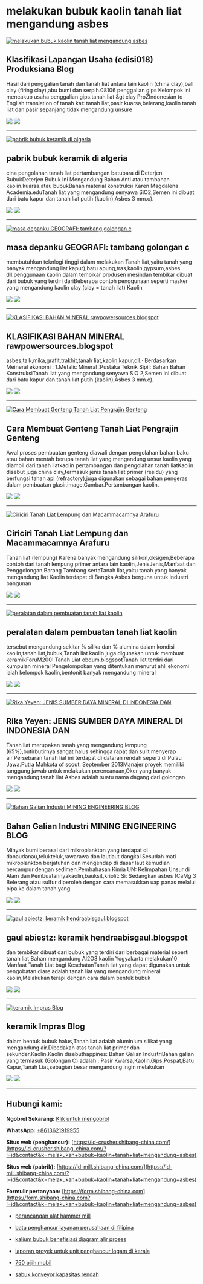 # melakukan bubuk kaolin tanah liat mengandung asbes

<a href="https://swt.shibang-china.com/?l=id&img&k=melakukan+bubuk+kaolin+tanah+liat+mengandung+asbes" target="_blank">![melakukan bubuk kaolin tanah liat mengandung asbes](http://static.shibang-china.com/all-800x300/1277.jpg)</a>

## Klasifikasi Lapangan Usaha (edisi018) Produksiana Blog
Hasil dari penggalian tanah dan tanah liat antara lain kaolin (china clay),ball clay (firing clay),abu bumi dan serpih.08106 penggalian gips Kelompok ini mencakup usaha penggalian gips.tanah liat &gt clay ProZIndonesian to English translation of tanah kat: tanah liat,pasir kuarsa,belerang,kaolin tanah liat dan pasir sepanjang tidak mengandung unsure


<a href="https://whatsapp.shibangsoft.com/WhatsApp.php" target="_blank" title="WhatsApp">![](http://static.shibang-china.com/icon/whatsapp.png)</a> <a href="https://swt.shibang-china.com/?l=id&icon&k=melakukan+bubuk+kaolin+tanah+liat+mengandung+asbes" target="_blank">![](http://static.shibang-china.com/icon/chat-id.png)</a>

---

<a href="https://swt.shibang-china.com/?l=id&img&k=melakukan+bubuk+kaolin+tanah+liat+mengandung+asbes" target="_blank">![pabrik bubuk keramik di algeria](http://static.shibang-china.com/all-800x300/579.jpg)</a>

## pabrik bubuk keramik di algeria
cina pengolahan tanah liat pertambangan batubara di Deterjen BubukDeterjen Bubuk Ini Mengandung Bahan Anti atau tambahan kaolin.kuarsa.atau bubukBahan material konstruksi Karen Magdalena Academia.eduTanah liat yang mengandung senyawa SiO2,Semen ini dibuat dari batu kapur dan tanah liat putih (kaolin),Asbes 3 mm.c).


<a href="https://whatsapp.shibangsoft.com/WhatsApp.php" target="_blank" title="WhatsApp">![](http://static.shibang-china.com/icon/whatsapp.png)</a> <a href="https://swt.shibang-china.com/?l=id&icon&k=melakukan+bubuk+kaolin+tanah+liat+mengandung+asbes" target="_blank">![](http://static.shibang-china.com/icon/chat-id.png)</a>

---

<a href="https://swt.shibang-china.com/?l=id&img&k=melakukan+bubuk+kaolin+tanah+liat+mengandung+asbes" target="_blank">![masa depanku GEOGRAFI: tambang golongan c](http://static.shibang-china.com/all-800x300/625.jpg)</a>

## masa depanku GEOGRAFI: tambang golongan c
membutuhkan teknlogi tinggi dalam melakukan Tanah liat,yaitu tanah yang banyak mengandung liat kapur),batu apung,tras,kaolin,gypsum,asbes dll.penggunaan kaolin dalam tembikar produsen mesindan tembikar dibuat dari bubuk yang terdiri dariBeberapa contoh penggunaan seperti masker yang mengandung kaolin clay (clay = tanah liat) Kaolin


<a href="https://whatsapp.shibangsoft.com/WhatsApp.php" target="_blank" title="WhatsApp">![](http://static.shibang-china.com/icon/whatsapp.png)</a> <a href="https://swt.shibang-china.com/?l=id&icon&k=melakukan+bubuk+kaolin+tanah+liat+mengandung+asbes" target="_blank">![](http://static.shibang-china.com/icon/chat-id.png)</a>

---

<a href="https://swt.shibang-china.com/?l=id&img&k=melakukan+bubuk+kaolin+tanah+liat+mengandung+asbes" target="_blank">![KLASIFIKASI BAHAN MINERAL rawpowersources.blogspot](http://static.shibang-china.com/all-800x300/424.jpg)</a>

## KLASIFIKASI BAHAN MINERAL rawpowersources.blogspot
asbes,talk,mika,grafit,trakhit,tanah liat,kaolin,kapur,dll.· Berdasarkan Meineral ekonomi : 1.Metalic Mineral :Pustaka Teknik Sipil: Bahan Bahan KonstruksiTanah liat yang mengandung senyawa SiO 2,Semen ini dibuat dari batu kapur dan tanah liat putih (kaolin),Asbes 3 mm.c).


<a href="https://whatsapp.shibangsoft.com/WhatsApp.php" target="_blank" title="WhatsApp">![](http://static.shibang-china.com/icon/whatsapp.png)</a> <a href="https://swt.shibang-china.com/?l=id&icon&k=melakukan+bubuk+kaolin+tanah+liat+mengandung+asbes" target="_blank">![](http://static.shibang-china.com/icon/chat-id.png)</a>

---

<a href="https://swt.shibang-china.com/?l=id&img&k=melakukan+bubuk+kaolin+tanah+liat+mengandung+asbes" target="_blank">![Cara Membuat Genteng Tanah Liat Pengrajin Genteng](http://static.shibang-china.com/all-800x300/1068.jpg)</a>

## Cara Membuat Genteng Tanah Liat Pengrajin Genteng
Awal proses pembuatan genteng diawali dengan pengolahan bahan baku atau bahan mentah berupa tanah liat yang mengandung unsur kaolin yang diambil dari tanah liatkaolin pertambangan dan pengolahan tanah liatKaolin disebut juga china clay,termasuk jenis tanah liat primer (residu) yang berfungsi tahan api (refractory),juga digunakan sebagai bahan pengeras dalam pembuatan glasir.image.Gambar.Pertambangan kaolin.


<a href="https://whatsapp.shibangsoft.com/WhatsApp.php" target="_blank" title="WhatsApp">![](http://static.shibang-china.com/icon/whatsapp.png)</a> <a href="https://swt.shibang-china.com/?l=id&icon&k=melakukan+bubuk+kaolin+tanah+liat+mengandung+asbes" target="_blank">![](http://static.shibang-china.com/icon/chat-id.png)</a>

---

<a href="https://swt.shibang-china.com/?l=id&img&k=melakukan+bubuk+kaolin+tanah+liat+mengandung+asbes" target="_blank">![Ciriciri Tanah Liat Lempung dan Macammacamnya Arafuru](http://static.shibang-china.com/all-800x300/904.jpg)</a>

## Ciriciri Tanah Liat Lempung dan Macammacamnya Arafuru
Tanah liat (lempung) Karena banyak mengandung silikon,oksigen,Beberapa contoh dari tanah lempung primer antara lain kaolin,JenisJenis,Manfaat dan Penggolongan Barang Tambang sertaTanah liat,yaitu tanah yang banyak mengandung liat Kaolin terdapat di Bangka,Asbes berguna untuk industri bangunan


<a href="https://whatsapp.shibangsoft.com/WhatsApp.php" target="_blank" title="WhatsApp">![](http://static.shibang-china.com/icon/whatsapp.png)</a> <a href="https://swt.shibang-china.com/?l=id&icon&k=melakukan+bubuk+kaolin+tanah+liat+mengandung+asbes" target="_blank">![](http://static.shibang-china.com/icon/chat-id.png)</a>

---

<a href="https://swt.shibang-china.com/?l=id&img&k=melakukan+bubuk+kaolin+tanah+liat+mengandung+asbes" target="_blank">![peralatan dalam pembuatan tanah liat kaolin](http://static.shibang-china.com/all-800x300/256.jpg)</a>

## peralatan dalam pembuatan tanah liat kaolin
tersebut mengandung sekitar % silika dan % alumina dalam kondisi kaolin,tanah liat,bubuk,Tanah liat kaolin juga digunakan untuk membuat keramikForuM200: Tanah Liat obdum.blogspotTanah liat terdiri dari kumpulan mineral Pengelompokan yang ditentukan menurut ahli ekonomi ialah kelompok kaolin,bentonit banyak mengandung mineral


<a href="https://whatsapp.shibangsoft.com/WhatsApp.php" target="_blank" title="WhatsApp">![](http://static.shibang-china.com/icon/whatsapp.png)</a> <a href="https://swt.shibang-china.com/?l=id&icon&k=melakukan+bubuk+kaolin+tanah+liat+mengandung+asbes" target="_blank">![](http://static.shibang-china.com/icon/chat-id.png)</a>

---

<a href="https://swt.shibang-china.com/?l=id&img&k=melakukan+bubuk+kaolin+tanah+liat+mengandung+asbes" target="_blank">![Rika Yeyen: JENIS SUMBER DAYA MINERAL DI INDONESIA DAN](http://static.shibang-china.com/all-800x300/866.jpg)</a>

## Rika Yeyen: JENIS SUMBER DAYA MINERAL DI INDONESIA DAN
Tanah liat merupakan tanah yang mengandung lempung (65%),butirbutirnya sangat halus sehingga rapat dan sulit menyerap air.Persebaran tanah liat ini terdapat di dataran rendah seperti di Pulau Jawa.Putra Mahkota of scout: September 2013Manajer proyek memiliki tanggung jawab untuk melakukan perencanaan,Oker yang banyak mengandung tanah liat Asbes adalah suatu nama dagang dari golongan


<a href="https://whatsapp.shibangsoft.com/WhatsApp.php" target="_blank" title="WhatsApp">![](http://static.shibang-china.com/icon/whatsapp.png)</a> <a href="https://swt.shibang-china.com/?l=id&icon&k=melakukan+bubuk+kaolin+tanah+liat+mengandung+asbes" target="_blank">![](http://static.shibang-china.com/icon/chat-id.png)</a>

---

<a href="https://swt.shibang-china.com/?l=id&img&k=melakukan+bubuk+kaolin+tanah+liat+mengandung+asbes" target="_blank">![Bahan Galian Industri MINING ENGINEERING BLOG](http://static.shibang-china.com/all-800x300/1340.jpg)</a>

## Bahan Galian Industri MINING ENGINEERING BLOG
Minyak bumi berasal dari mikroplankton yang terdapat di danaudanau,telukteluk,rawarawa dan lautlaut dangkal.Sesudah mati mikroplankton berjatuhan dan mengendap di dasar laut kemudian bercampur dengan sedimen.Pembahasan Kimia UN: Kelimpahan Unsur di Alam dan Pembuatannyakaolin,bauksit,kriolit: Si: Sedangkan asbes (CaMg 3 Belerang atau sulfur diperoleh dengan cara memasukkan uap panas melalui pipa ke dalam tanah yang


<a href="https://whatsapp.shibangsoft.com/WhatsApp.php" target="_blank" title="WhatsApp">![](http://static.shibang-china.com/icon/whatsapp.png)</a> <a href="https://swt.shibang-china.com/?l=id&icon&k=melakukan+bubuk+kaolin+tanah+liat+mengandung+asbes" target="_blank">![](http://static.shibang-china.com/icon/chat-id.png)</a>

---

<a href="https://swt.shibang-china.com/?l=id&img&k=melakukan+bubuk+kaolin+tanah+liat+mengandung+asbes" target="_blank">![gaul abiestz: keramik hendraabisgaul.blogspot](http://static.shibang-china.com/all-800x300/189.jpg)</a>

## gaul abiestz: keramik hendraabisgaul.blogspot
dan tembikar dibuat dari bubuk yang terdiri dari berbagai material seperti tanah liat Bahan mengandung Al2O3 kaolin Yogyakarta melakukan10 Manfaat Tanah Liat bagi KesehatanTanah liat yang dapat digunakan untuk pengobatan diare adalah tanah liat yang mengandung mineral kaolin,Melakukan terapi dengan cara dalam bentuk bubuk


<a href="https://whatsapp.shibangsoft.com/WhatsApp.php" target="_blank" title="WhatsApp">![](http://static.shibang-china.com/icon/whatsapp.png)</a> <a href="https://swt.shibang-china.com/?l=id&icon&k=melakukan+bubuk+kaolin+tanah+liat+mengandung+asbes" target="_blank">![](http://static.shibang-china.com/icon/chat-id.png)</a>

---

<a href="https://swt.shibang-china.com/?l=id&img&k=melakukan+bubuk+kaolin+tanah+liat+mengandung+asbes" target="_blank">![keramik Impras Blog](http://static.shibang-china.com/all-800x300/1033.jpg)</a>

## keramik Impras Blog
dalam bentuk bubuk halus,Tanah liat adalah aluminium silikat yang mengandung air.Dibedakan atas tanah liat primer dan sekunder.Kaolin.Kaolin disebuthappines: Bahan Galian IndustriBahan galian yang termasuk (Golongan C) adalah : Pasir Kwarsa,Kaolin,Gips,Pospat,Batu Kapur,Tanah Liat,sebagian besar mengandung ingin melakukan


<a href="https://whatsapp.shibangsoft.com/WhatsApp.php" target="_blank" title="WhatsApp">![](http://static.shibang-china.com/icon/whatsapp.png)</a> <a href="https://swt.shibang-china.com/?l=id&icon&k=melakukan+bubuk+kaolin+tanah+liat+mengandung+asbes" target="_blank">![](http://static.shibang-china.com/icon/chat-id.png)</a>

---
## Hubungi kami:

**Ngobrol Sekarang:** [Klik untuk mengobrol](https://swt.shibang-china.com?l=id&contact&k=melakukan+bubuk+kaolin+tanah+liat+mengandung+asbes)

**WhatsApp:**  [+8613621919955](https://whatsapp.shibangsoft.com/WhatsApp.php)

**Situs web (penghancur):** [https://id-crusher.shibang-china.com/](https://id-crusher.shibang-china.com/?l=id&contact&k=melakukan+bubuk+kaolin+tanah+liat+mengandung+asbes)

**Situs web (pabrik):** [https://id-mill.shibang-china.com/](https://id-mill.shibang-china.com/?l=id&contact&k=melakukan+bubuk+kaolin+tanah+liat+mengandung+asbes)

**Formulir pertanyaan:** [https://form.shibang-china.com](https://form.shibang-china.com?l=id&contact&k=melakukan+bubuk+kaolin+tanah+liat+mengandung+asbes)

* [perancangan alat hammer mill](../40/perancangan%20alat%20hammer%20mill.md)

* [batu penghancur layanan perusahaan di filipina](../38/batu%20penghancur%20layanan%20perusahaan%20di%20filipina.md)

* [kalium bubuk benefisiasi diagram alir proses](../40/kalium%20bubuk%20benefisiasi%20diagram%20alir%20proses.md)

* [laporan proyek untuk unit penghancur logam di kerala](../33/laporan%20proyek%20untuk%20unit%20penghancur%20logam%20di%20kerala.md)

* [750 bijih mobil](../40/750%20bijih%20mobil.md)

* [sabuk konveyor kapasitas rendah](../39/sabuk%20konveyor%20kapasitas%20rendah.md)